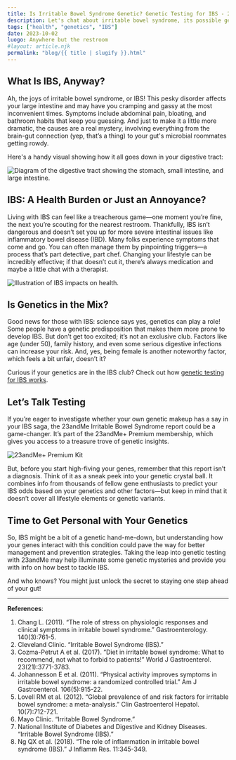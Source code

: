 ```yaml
---
title: Is Irritable Bowel Syndrome Genetic? Genetic Testing for IBS - 23andMe
description: Let's chat about irritable bowel syndrome, its possible genetic links, and how you can use genetic testing for better understanding.
tags: ["health", "genetics", "IBS"]
date: 2023-10-02
luogo: Anywhere but the restroom
#layout: article.njk
permalink: "blog/{{ title | slugify }}.html"
---
```


## What Is IBS, Anyway?

Ah, the joys of irritable bowel syndrome, or IBS! This pesky disorder affects your large intestine and may have you cramping and gassy at the most inconvenient times. Symptoms include abdominal pain, bloating, and bathroom habits that keep you guessing. And just to make it a little more dramatic, the causes are a real mystery, involving everything from the brain-gut connection (yep, that’s a thing) to your gut's microbial roommates getting rowdy.

Here's a handy visual showing how it all goes down in your digestive tract:

![Diagram of the digestive tract showing the stomach, small intestine, and large intestine.](https://www.23andme.com/wp-content/uploads/sites/2/2022/03/IBS-diagram-of-stomach-and-large-intestines.png)

## IBS: A Health Burden or Just an Annoyance?

Living with IBS can feel like a treacherous game—one moment you’re fine, the next you’re scouting for the nearest restroom. Thankfully, IBS isn’t dangerous and doesn’t set you up for more severe intestinal issues like inflammatory bowel disease (IBD). Many folks experience symptoms that come and go. You can often manage them by pinpointing triggers—a process that’s part detective, part chef. Changing your lifestyle can be incredibly effective; if that doesn’t cut it, there’s always medication and maybe a little chat with a therapist.

![Illustration of IBS impacts on health.](https://www.23andme.com/wp-content/uploads/sites/2/2022/03/IBS-how-it-impacts-your-health.png)

## Is Genetics in the Mix?

Good news for those with IBS: science says yes, genetics can play a role! Some people have a genetic predisposition that makes them more prone to develop IBS. But don’t get too excited; it’s not an exclusive club. Factors like age (under 50), family history, and even some serious digestive infections can increase your risk. And, yes, being female is another noteworthy factor, which feels a bit unfair, doesn’t it?

Curious if your genetics are in the IBS club? Check out how [genetic testing for IBS works](https://www.23andme.com/howitworks/). 

## Let’s Talk Testing

If you’re eager to investigate whether your own genetic makeup has a say in your IBS saga, the 23andMe Irritable Bowel Syndrome report could be a game-changer. It’s part of the 23andMe+ Premium membership, which gives you access to a treasure trove of genetic insights.

![23andMe+ Premium Kit](https://www.23andme.com/uploads/sites/2/20240109213029/Premium.jpg)

But, before you start high-fiving your genes, remember that this report isn’t a diagnosis. Think of it as a sneak peek into your genetic crystal ball. It combines info from thousands of fellow gene enthusiasts to predict your IBS odds based on your genetics and other factors—but keep in mind that it doesn’t cover all lifestyle elements or genetic variants.

## Time to Get Personal with Your Genetics

So, IBS might be a bit of a genetic hand-me-down, but understanding how your genes interact with this condition could pave the way for better management and prevention strategies. Taking the leap into genetic testing with 23andMe may help illuminate some genetic mysteries and provide you with info on how best to tackle IBS. 

And who knows? You might just unlock the secret to staying one step ahead of your gut!

---

**References**:

1. Chang L. (2011). “The role of stress on physiologic responses and clinical symptoms in irritable bowel syndrome.” Gastroenterology. 140(3):761-5.
2. Cleveland Clinic. “Irritable Bowel Syndrome (IBS).”
3. Cozma-Petrut A et al. (2017). “Diet in irritable bowel syndrome: What to recommend, not what to forbid to patients!” World J Gastroenterol. 23(21):3771-3783.
4. Johannesson E et al. (2011). “Physical activity improves symptoms in irritable bowel syndrome: a randomized controlled trial.” Am J Gastroenterol. 106(5):915-22.
5. Lovell RM et al. (2012). “Global prevalence of and risk factors for irritable bowel syndrome: a meta-analysis.” Clin Gastroenterol Hepatol. 10(7):712-721.
6. Mayo Clinic. “Irritable Bowel Syndrome.”
7. National Institute of Diabetes and Digestive and Kidney Diseases. “Irritable Bowel Syndrome (IBS).”
8. Ng QX et al. (2018). “The role of inflammation in irritable bowel syndrome (IBS).” J Inflamm Res. 11:345-349.